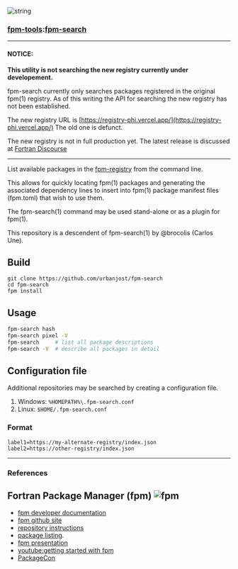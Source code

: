 ![string](docs/images/search.gif)
### [fpm-tools](https://github.com/search?q="fpm-tools"%20in:topic%20language:fortran):[fpm-search](https://urbanjost.github.io/fpm-search/fpm-search.1.html)
---
#### NOTICE: 
**This utility is not searching the new registry currently under developement.**

fpm-search currently only searches packages registered in the original
fpm(1) registry.  As of this writing the API for searching the new
registry has not been established.

The new registry URL is 
   [https://registry-phi.vercel.app/](https://registry-phi.vercel.app/)
The old one is defunct. 

The new registry is not in full production yet. The latest release is
discussed at [Fortran Discourse](https://fortran-lang.discourse.group/t/fpm-version-0-10-1-released-centralized-registry-playground)


---

List available packages in the
[fpm-registry](https://fortran-lang.org/packages/fpm) from the
command line.

This allows for quickly locating fpm(1) packages and generating the
associated dependency lines to insert into fpm(1) package manifest files
(fpm.toml) that wish to use them.

The fpm-search(1) command may be used stand-alone or as a plugin for
fpm(1).

This repository is a descendent of fpm-search(1) by @brocolis
(Carlos Une).

## Build
```
git clone https://github.com/urbanjost/fpm-search
cd fpm-search
fpm install
```
## Usage
```bash
fpm-search hash
fpm-search pixel -V
fpm-search     # list all package descriptions
fpm-search -V  # describe all packages in detail
```
## Configuration file

Additional repositories may be searched by creating a
configuration file.

1. Windows: `%HOMEPATH%\.fpm-search.conf`
2. Linux: `$HOME/.fpm-search.conf`

### Format
```
label1=https://my-alternate-registry/index.json
label2=https://other-registry/index.json
```
---
### References
## Fortran Package Manager (fpm) ![fpm](docs/images/fpm_wheel.gif)
 - [fpm developer documentation](https://fortran-lang.github.io/fpm)
 - [fpm github site](https://github.com/fortran-lang/fpm)
 - [repository instructions](https://github.com/fortran-lang/fpm-registry)
 - [package listing](https://fortran-lang.org/packages).
 - [fpm presentation](https://tcevents.chem.uzh.ch/event/12/contributions/39/attachments/35/104/Richardson-fpm-presentation.pdf)
 - [youtube:getting started with fpm](https://www.youtube.com/watch?v=pg77uR792YU)
 - [PackageCon]( https://www.youtube.com/watch?v=g7ECnr_Q7Ck)
